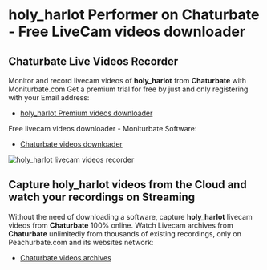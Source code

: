 # holy_harlot Performer on Chaturbate - Free LiveCam videos downloader

## Chaturbate Live Videos Recorder

Monitor and record livecam videos of **holy_harlot** from **Chaturbate** with Moniturbate.com
Get a premium trial for free by just and only registering with your Email address:
* [holy_harlot Premium videos downloader](https://moniturbate.com/request-demo-licence-key.html)

Free livecam videos downloader - Moniturbate Software:
* [Chaturbate videos downloader](https://moniturbate.com/moniturbate-download-software.html)

![holy_harlot livecam videos recorder](https://peachurnet.com/templates/moniturbate-software.png)


## Capture holy_harlot videos from the Cloud and watch your recordings on Streaming

Without the need of downloading a software, capture **holy_harlot** livecam videos from **Chaturbate** 100% online.
Watch Livecam archives from **Chaturbate** unlimitedly from thousands of existing recordings, only on Peachurbate.com and its websites network:
* [Chaturbate videos archives](https://peachurnet.com/)